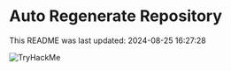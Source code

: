 # Auto Regenerate Repository

This README was last updated: 2024-08-25 16:27:28

 ![TryHackMe](https://tryhackme.com/badge/533634)
